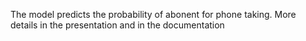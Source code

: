 The model predicts the probability of abonent for phone taking.
More details in the presentation and in the documentation
